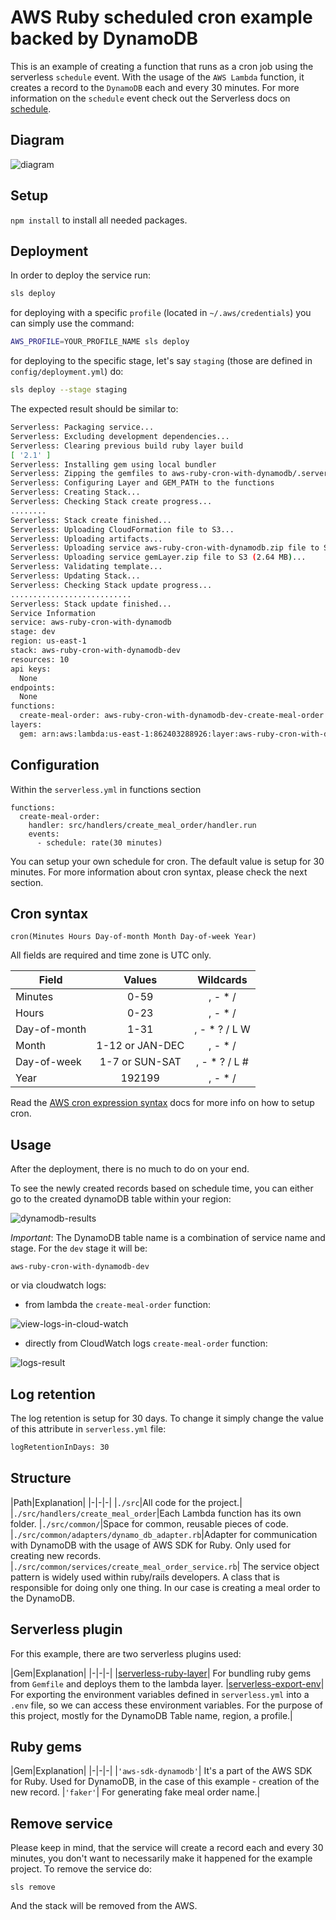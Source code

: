 <!--
title: 'AWS Ruby scheduled cron example backed by DynamoDB'
description: 'This is an example of creating a function that runs as a cron job using the serverless schedule event. With the usage of the AWS Lambda function, it creates a record to the DynamoDB each and every 30 minutes.'
layout: Doc
framework: v2
platform: AWS
language: Ruby
authorLink: 'https://github.com/pigius'
authorName: 'Daniel Aniszkiewicz'
authorAvatar: 'https://avatars1.githubusercontent.com/u/8863200?s=200&v=4'
-->
# AWS Ruby scheduled cron example backed by DynamoDB

This is an example of creating a function that runs as a cron job using the serverless `schedule` event. With the usage of the `AWS Lambda` function, it creates a record to the `DynamoDB` each and every 30 minutes. For more information on the `schedule` event check out the Serverless docs on [schedule](https://serverless.com/framework/docs/providers/aws/events/schedule/).


## Diagram

![diagram](./images/aws-serverless-ruby-diagram.png)

## Setup

`npm install` to install all needed packages.

## Deployment

In order to deploy the service run:

```bash
sls deploy
```

for deploying with a specific `profile` (located in `~/.aws/credentials`) you can simply use the command:

```bash
AWS_PROFILE=YOUR_PROFILE_NAME sls deploy
```

for deploying to the specific stage, let's say `staging` (those are defined in `config/deployment.yml`) do:

```bash
sls deploy --stage staging
```

The expected result should be similar to:

```bash
Serverless: Packaging service...
Serverless: Excluding development dependencies...
Serverless: Clearing previous build ruby layer build
[ '2.1' ]
Serverless: Installing gem using local bundler
Serverless: Zipping the gemfiles to aws-ruby-cron-with-dynamodb/.serverless/ruby_layer/gemLayer.zip
Serverless: Configuring Layer and GEM_PATH to the functions
Serverless: Creating Stack...
Serverless: Checking Stack create progress...
........
Serverless: Stack create finished...
Serverless: Uploading CloudFormation file to S3...
Serverless: Uploading artifacts...
Serverless: Uploading service aws-ruby-cron-with-dynamodb.zip file to S3 (1.45 KB)...
Serverless: Uploading service gemLayer.zip file to S3 (2.64 MB)...
Serverless: Validating template...
Serverless: Updating Stack...
Serverless: Checking Stack update progress...
...........................
Serverless: Stack update finished...
Service Information
service: aws-ruby-cron-with-dynamodb
stage: dev
region: us-east-1
stack: aws-ruby-cron-with-dynamodb-dev
resources: 10
api keys:
  None
endpoints:
  None
functions:
  create-meal-order: aws-ruby-cron-with-dynamodb-dev-create-meal-order
layers:
  gem: arn:aws:lambda:us-east-1:862403288926:layer:aws-ruby-cron-with-dynamodb-dev-ruby-bundle:1
```

## Configuration
Within the `serverless.yml` in functions section
```
functions:
  create-meal-order:
    handler: src/handlers/create_meal_order/handler.run
    events:
      - schedule: rate(30 minutes)
```

You can setup your own schedule for cron. The default value is setup for 30 minutes. For more information about cron syntax, please check the next section.

## Cron syntax

```pseudo
cron(Minutes Hours Day-of-month Month Day-of-week Year)
```

All fields are required and time zone is UTC only.

| Field         | Values         | Wildcards     |
| ------------- |:--------------:|:-------------:|
| Minutes       | 0-59           | , - * /       |
| Hours         | 0-23           | , - * /       |
| Day-of-month  | 1-31           | , - * ? / L W |
| Month         | 1-12 or JAN-DEC| , - * /       |
| Day-of-week   | 1-7 or SUN-SAT | , - * ? / L # |
| Year          | 192199      | , - * /       |


Read the [AWS cron expression syntax](http://docs.aws.amazon.com/lambda/latest/dg/tutorial-scheduled-events-schedule-expressions.html) docs for more info on how to setup cron.

## Usage

After the deployment, there is no much to do on your end.

To see the newly created records based on schedule time, you can either go to the created dynamoDB table within your region:


![dynamodb-results](./images/dynamodb-results.png)

*Important*: The DynamoDB table name is a combination of service name and stage. For the `dev` stage it will be:

```
aws-ruby-cron-with-dynamodb-dev
```

 or via cloudwatch logs:

 - from lambda the `create-meal-order` function:

![view-logs-in-cloud-watch](./images/view-logs-in-cloud-watch.png)

 - directly from CloudWatch logs `create-meal-order` function:

![logs-result](./images/logs-result.png)

## Log retention

The log retention is setup for 30 days. To change it simply change the value of this attribute in `serverless.yml` file:


``` bash
logRetentionInDays: 30
```

## Structure

|Path|Explanation|
|-|-|-|
|`./src`|All code for the project.|
|`./src/handlers/create_meal_order`|Each Lambda function has its own folder.
|`./src/common/`|Space for common, reusable pieces of code.
|`./src/common/adapters/dynamo_db_adapter.rb`|Adapter for communication with DynamoDB with the usage of AWS SDK for Ruby. Only used for creating new records.
|`./src/common/services/create_meal_order_service.rb`| The service object pattern is widely used within ruby/rails developers. A class that is responsible for doing only one thing. In our case is creating a meal order to the DynamoDB.

## Serverless plugin

For this example, there are two serverless plugins used:

|Gem|Explanation|
|-|-|-|
|[serverless-ruby-layer](https://www.npmjs.com/package/serverless-ruby-layer)| For bundling ruby gems from `Gemfile` and deploys them to the lambda layer.
|[serverless-export-env](https://www.npmjs.com/package/serverless-export-env)| For exporting the environment variables defined in `serverless.yml` into a `.env` file, so we can access these environment variables. For the purpose of this project, mostly for the DynamoDB Table name, region, a profile.|

## Ruby gems

|Gem|Explanation|
|-|-|-|
|`'aws-sdk-dynamodb'`| It's a part of the AWS SDK for Ruby. Used for DynamoDB, in the case of this example - creation of the new record.
|`'faker'`| For generating fake meal order name.|

## Remove service

Please keep in mind, that the service will create a record each and every 30 minutes, you don't want to necessarily make it happened for the example project. To remove the service do:

```
sls remove
```
And the stack will be removed from the AWS.
